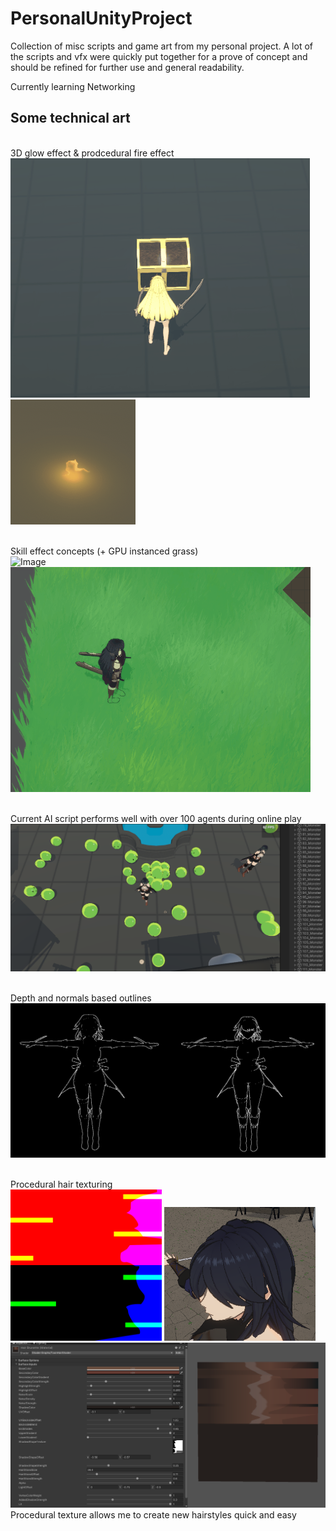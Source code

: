 # PersonalUnityProject

Collection of misc scripts and game art from my personal project.
A lot of the scripts and vfx were quickly put together for a prove of concept and should be refined for further use and general readability.

Currently learning Networking 

## Some technical art
<br/>3D glow effect & prodcedural fire effect<br/>
![Image](https://github.com/Korhrob/PersonalUnityProject/blob/main/Images/chests.gif?raw=true)
![Image](https://github.com/Korhrob/PersonalUnityProject/blob/main/Images/fire.gif?raw=true)

<br/>Skill effect concepts (+ GPU instanced grass)<br/>
![Image](https://github.com/Korhrob/PersonalUnityProject/blob/main/Images/whirlwind.gif?raw=true)
![Image](https://github.com/Korhrob/PersonalUnityProject/blob/main/Images/skillSwiftSlash.gif?raw=true)

<br/>Current AI script performs well with over 100 agents during online play <br/>
![Image](https://github.com/Korhrob/PersonalUnityProject/blob/main/Images/ailist.png?raw=true)

<br/>Depth and normals based outlines<br/>
![Image](https://github.com/Korhrob/PersonalUnityProject/blob/main/Images/outlinesmaterial.png?raw=true)

<br/>Procedural hair texturing<br/>
<img src="https://github.com/Korhrob/PersonalUnityProject/blob/main/Images/HairTexture%20(1).png?raw=true" width="48%"/>
<img src="https://github.com/Korhrob/PersonalUnityProject/blob/main/Images/proceduralhair.png?raw=true" width=48%/>
<img src="https://github.com/Korhrob/PersonalUnityProject/blob/main/Images/hairshader.png?raw=true"/>
<br/>Procedural texture allows me to create new hairstyles quick and easy<br/>

